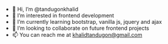 - 👋 Hi, I’m @tandugonkhalid
- 👀 I’m interested in frontend development
- 🌱 I’m currently learning bootstrap, vanilla js, jquery and ajax
- 💞️ I’m looking to collaborate on future frontend projects
- 📫 You can reach me at khalidtandugon@gmail.com

<!---
tandugonkhalid/tandugonkhalid is a ✨ special ✨ repository because its `README.md` (this file) appears on your GitHub profile.
You can click the Preview link to take a look at your changes.
--->
